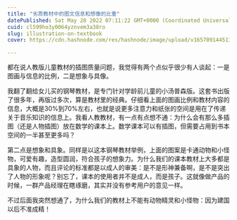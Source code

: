 ```yaml
---
title: "劣质教材中的图文信息和想像的比重"
datePublished: Sat May 28 2022 07:11:22 GMT+0000 (Coordinated Universal Time)
cuid: cl599ho3y0064yznvem3a38ro
slug: illustration-on-textbook
cover: https://cdn.hashnode.com/res/hashnode/image/upload/v1657091445111/EShVy589A.jpg

---
```


都在说人教版儿童教材的插图质量问题，我觉得有两个点似乎很少有人谈起：一是图画与信息的比例，二是想象与具像。

我翻了翻给女儿买的钢琴教材，是专门针对学龄前儿童的小汤普森版。这套书出版了很多年，再版过多次，算是教材里的经典。仔细看上面的图画比例和教材内容的信息，大概是30%到70%左右，也就是说更多注意力和纸张的空间是用在了传递关于音乐知识的信息上。我看人教教材，有一点有点想不通：为什么会有那么多插图（还是人物插图）放在数学的课本上。数学课本可以有插图，但需要占用到书本空间的一半甚至更多吗？

第二点是想象和具象。同样是以这本钢琴教材举例，上面的图案是卡通动物和小怪物，可爱有趣，造型圆润，符合孩子的想象力。为什么我们的课本教材上大多都是具象的人物，而且评论的标准都是以成人的审美：是不是形神兼备啊，是不是突出了人物的形象呢？别忘了，课本的使用者并不是成人，而是孩子。这就像做产品的时候，一群产品经理在瞎琢磨，其实并没有参考用户的意见一样。

不过后面我突然想通了，为什么我们的教材上不能有动物精灵和小怪物：因为建国以后不准成精！